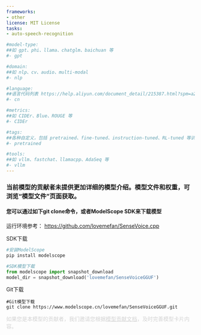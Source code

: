 ```yaml
---
frameworks:
- other
license: MIT License
tasks:
- auto-speech-recognition

#model-type:
##如 gpt、phi、llama、chatglm、baichuan 等
#- gpt

#domain:
##如 nlp、cv、audio、multi-modal
#- nlp

#language:
##语言代码列表 https://help.aliyun.com/document_detail/215387.html?spm=a2c4g.11186623.0.0.9f8d7467kni6Aa
#- cn 

#metrics:
##如 CIDEr、Blue、ROUGE 等
#- CIDEr

#tags:
##各种自定义，包括 pretrained、fine-tuned、instruction-tuned、RL-tuned 等训练方法和其他
#- pretrained

#tools:
##如 vllm、fastchat、llamacpp、AdaSeq 等
#- vllm
---
```

### 当前模型的贡献者未提供更加详细的模型介绍。模型文件和权重，可浏览“模型文件”页面获取。
#### 您可以通过如下git clone命令，或者ModelScope SDK来下载模型

运行环境参考：
https://github.com/lovemefan/SenseVoice.cpp

SDK下载
```bash
#安装ModelScope
pip install modelscope
```
```python
#SDK模型下载
from modelscope import snapshot_download
model_dir = snapshot_download('lovemefan/SenseVoiceGGUF')
```
Git下载
```
#Git模型下载
git clone https://www.modelscope.cn/lovemefan/SenseVoiceGGUF.git
```

<p style="color: lightgrey;">如果您是本模型的贡献者，我们邀请您根据<a href="https://modelscope.cn/docs/ModelScope%E6%A8%A1%E5%9E%8B%E6%8E%A5%E5%85%A5%E6%B5%81%E7%A8%8B%E6%A6%82%E8%A7%88" style="color: lightgrey; text-decoration: underline;">模型贡献文档</a>，及时完善模型卡片内容。</p>
